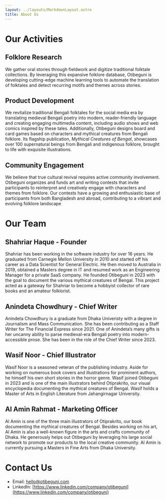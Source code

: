 ```yaml
---
layout: ../layouts/MarkdownLayout.astro
title: About Us
---
```


# Our Activities

## Folklore Research

We gather oral stories through fieldwork and digitize traditional folktale collections. By leveraging this expansive folklore database, Otibeguni is developing cutting-edge machine learning tools to automate the translation of folktales and detect recurring motifs and themes across stories.

## Product Development

We revitalize traditional Bengali folktales for the social media era by translating medieval Bengali poetry into modern, reader-friendly language and creating engaging multimedia content, including audio shows and web comics inspired by these tales. Additionally, Otibeguni designs board and card games based on characters and mythical creatures from Bengali folklore. Its flagship publication, _Mythical Creatures of Bengal_, showcases over 100 supernatural beings from Bengali and indigenous folklore, brought to life with exquisite illustrations.

## Community Engagement

We believe that true cultural revival requires active community involvement. Otibeguni organizes and funds art and writing contests that invite participants to reinterpret and creatively engage with characters and themes from folklore. Our contests have a growing and enthusiastic base of participants from both Bangladesh and abroad, contributing to a vibrant and evolving folklore landscape

# Our Team

## Shahriar Haque - Founder

Shahriar has been working in the software industry for over 16 years. He graduated from Carnegie Mellon University in 2010 and started off his career as a Data Scientist for General Electric. He then moved to Australia in 2019, obtained a Masters degree in IT and resumed work as an Engineering Manager for a private SaaS company. He founded Otibeguni in 2023 with the goal to document the various mythical creatures of Bengal. This project acted as a gateway for Shahriar to become a hobbyist collector of rare books and an amateur folklorist.

## Anindeta Chowdhury - Chief Writer

Anindeta Chowdhury is a graduate from Dhaka Univeristy with a degree in Journalism and Mass Communication. She has been contributing as a Staff Writer for The Financial Express since 2021. One of Anindeta’s many gifts is her uncanny ability to parse medieval-era Bengali poetry into modern-accessible prose. She has been in the role of the Chief Writer since 2023.

## Wasif Noor - Chief Illustrator

Wasif Noor is a seasoned veteran of the publishing industry. Aside for working on numerous book covers and illustrations for prominent authors, he himself his own short stories in the horror genre. Wasif joined Otibeguni in 2023 and is one of the main illustrators behind Otiprakrito, our visual encyclopedia documenting the mythical creatures of Bengal. Wasif holds a Master of Arts in English Literature from Jahangirnagar University.

## Al Amin Rahmat - Marketing Officer

Al Amin is one of the three main illustrators of Otiprakrito, our book documenting the mythical creatures of Bengal. Besides working on his art, Al Amin is also a well-known figure in the arts and crafts community of Dhaka. He generously helps out Otibeguni by leveraging his large social network to promote our products to the local creative community. Al Amin is currently pursuing a Masters in Fine Arts from Dhaka University.

# Contact Us

- Email: [hello@otibeguni.com](mailto://hello@otibeguni.com)
- LinkedIn: [https://www.linkedin.com/company/otibeguni](https://www.linkedin.com/company/otibeguni)
